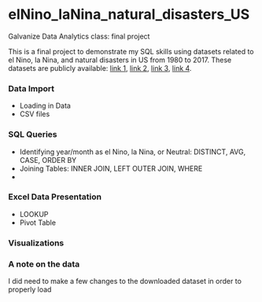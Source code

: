# elNino_laNina_natural_disasters_US
Galvanize Data Analytics class: final project

This is a final project to demonstrate my SQL skills using datasets related to el Nino, la Nina, and natural disasters in US from 1980 to 2017. These datasets are publicly available: [link 1](http://origin.cpc.ncep.noaa.gov/products/analysis_monitoring/ensostuff/ONI_v5.php), [link 2](https://www.ncdc.noaa.gov/billions/events/US/1980-2018), [link 3](https://www.ncdc.noaa.gov/billions/time-series), [link 4](https://www.ncdc.noaa.gov/societal-impacts/wildfires/ytd/0?params[]=acres&params[]=fires).

### Data Import
* Loading in Data
* CSV files

### SQL Queries
* Identifying year/month as el Nino, la Nina, or Neutral: DISTINCT, AVG, CASE, ORDER BY
* Joining Tables: INNER JOIN, LEFT OUTER JOIN, WHERE
* 

### Excel Data Presentation
* LOOKUP
* Pivot Table

### Visualizations

### A note on the data
I did need to make a few changes to the downloaded dataset in order to properly load
